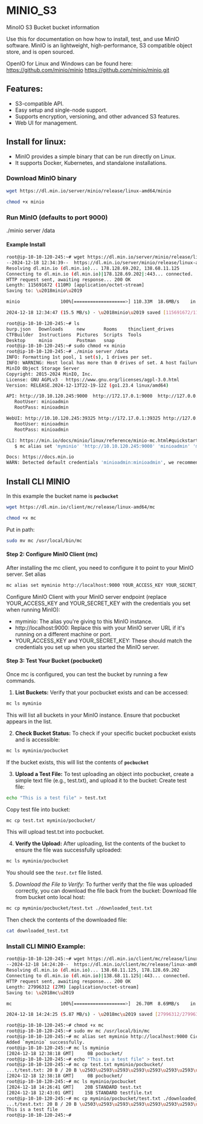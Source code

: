 # MINIO_S3
MinoIO S3 Bucket bucket information

Use this for documentation on how how to install, test, and use MinIO software.
MinIO is an lightweight, high-performance, S3 compatible object store, and is open sourced.

OpenIO for Linux and Windows can be found here: 
https://github.com/minio/minio
https://github.com/minio/minio.git

## Features:
* S3-compatible API.
* Easy setup and single-node support.
* Supports encryption, versioning, and other advanced S3 features.
* Web UI for management.

## Install for linux:
* MinIO provides a simple binary that can be run directly on Linux.
* It supports Docker, Kubernetes, and standalone installations.

### Download MinIO binary
```bash
wget https://dl.min.io/server/minio/release/linux-amd64/minio
```
```bash
chmod +x minio
```
### Run MinIO (defaults to port 9000)
./minio server /data

#### Example Install
```bash
root@ip-10-10-120-245:~# wget https://dl.min.io/server/minio/release/linux-amd64/minio
--2024-12-18 12:34:39--  https://dl.min.io/server/minio/release/linux-amd64/minio
Resolving dl.min.io (dl.min.io)... 178.128.69.202, 138.68.11.125
Connecting to dl.min.io (dl.min.io)|178.128.69.202|:443... connected.
HTTP request sent, awaiting response... 200 OK
Length: 115691672 (110M) [application/octet-stream]
Saving to: \u2018minio\u2019

minio               100%[===================>] 110.33M  18.6MB/s    in 7.1s    

2024-12-18 12:34:47 (15.5 MB/s) - \u2018minio\u2019 saved [115691672/115691672]

root@ip-10-10-120-245:~# ls
burp.json   Downloads     new       Rooms    thinclient_drives
CTFBuilder  Instructions  Pictures  Scripts  Tools
Desktop     minio         Postman   snap
root@ip-10-10-120-245:~# sudo chmod +x minio
root@ip-10-10-120-245:~# ./minio server /data
INFO: Formatting 1st pool, 1 set(s), 1 drives per set.
INFO: WARNING: Host local has more than 0 drives of set. A host failure will result in data becoming unavailable.
MinIO Object Storage Server
Copyright: 2015-2024 MinIO, Inc.
License: GNU AGPLv3 - https://www.gnu.org/licenses/agpl-3.0.html
Version: RELEASE.2024-12-13T22-19-12Z (go1.23.4 linux/amd64)

API: http://10.10.120.245:9000  http://172.17.0.1:9000  http://127.0.0.1:9000 
   RootUser: minioadmin 
   RootPass: minioadmin 

WebUI: http://10.10.120.245:39325 http://172.17.0.1:39325 http://127.0.0.1:39325      
   RootUser: minioadmin 
   RootPass: minioadmin 

CLI: https://min.io/docs/minio/linux/reference/minio-mc.html#quickstart
   $ mc alias set 'myminio' 'http://10.10.120.245:9000' 'minioadmin' 'minioadmin'

Docs: https://docs.min.io
WARN: Detected default credentials 'minioadmin:minioadmin', we recommend that you change these values with 'MINIO_ROOT_USER' and 'MINIO_ROOT_PASSWORD' environment variables
```






## Install CLI MINIO
In this example the bucket name is **`pocbucket`**

```bash
wget https://dl.min.io/client/mc/release/linux-amd64/mc
```
```bash
chmod +x mc
```
Put in path:
```bash
sudo mv mc /usr/local/bin/mc
```

#### Step 2: Configure MinIO Client (mc)
After installing the mc client, you need to configure it to point to your MinIO server.
Set alias
```bash
mc alias set myminio http://localhost:9000 YOUR_ACCESS_KEY YOUR_SECRET_KEY
```
Configure MinIO Client with your MinIO server endpoint (replace YOUR_ACCESS_KEY and YOUR_SECRET_KEY with the credentials you set when running MinIO):
* myminio: The alias you're giving to this MinIO instance.
* http://localhost:9000: Replace this with your MinIO server URL if it's running on a different machine or port.
* YOUR_ACCESS_KEY and YOUR_SECRET_KEY: These should match the credentials you set up when you started the MinIO server.

#### Step 3: Test Your Bucket (pocbucket)
Once mc is configured, you can test the bucket by running a few commands.

1. **List Buckets:** Verify that your pocbucket exists and can be accessed:
```bash
mc ls myminio
```
This will list all buckets in your MinIO instance. Ensure that pocbucket appears in the list.

2. **Check Bucket Status:** To check if your specific bucket pocbucket exists and is accessible:
```bash
mc ls myminio/pocbucket
```
If the bucket exists, this will list the contents of **`pocbucket`**

3. **Upload a Test File:** To test uploading an object into pocbucket, create a simple text file (e.g., test.txt), and upload it to the bucket:
Create test file:
```bash
echo "This is a test file" > test.txt
```
Copy test file into bucket:
```bash
mc cp test.txt myminio/pocbucket/
```
This will upload test.txt into pocbucket.

4. **Verify the Upload:** After uploading, list the contents of the bucket to ensure the file was successfully uploaded:
```bash
mc ls myminio/pocbucket
```
You should see the *`test.txt`* file listed.

5. *Download the File to Verify:* To further verify that the file was uploaded correctly, you can download the file back from the bucket:
Download file from bucket onto local host:
```bash
mc cp myminio/pocbucket/test.txt ./downloaded_test.txt
```
Then check the contents of the downloaded file:
```bash
cat downloaded_test.txt
```

### Install CLI MINIO Example:
```bash
root@ip-10-10-120-245:~# wget https://dl.min.io/client/mc/release/linux-amd64/mc
--2024-12-18 14:24:20--  https://dl.min.io/client/mc/release/linux-amd64/mc
Resolving dl.min.io (dl.min.io)... 138.68.11.125, 178.128.69.202
Connecting to dl.min.io (dl.min.io)|138.68.11.125|:443... connected.
HTTP request sent, awaiting response... 200 OK
Length: 27996312 (27M) [application/octet-stream]
Saving to: \u2018mc\u2019

mc                  100%[===================>]  26.70M  8.69MB/s    in 4.5s    

2024-12-18 14:24:25 (5.87 MB/s) - \u2018mc\u2019 saved [27996312/27996312]

root@ip-10-10-120-245:~# chmod +x mc
root@ip-10-10-120-245:~# sudo mv mc /usr/local/bin/mc
root@ip-10-10-120-245:~# mc alias set myminio http://localhost:9000 CicOiKxCxrYDMrFW6S6V jIKrv8Pz7nBJJWyx3oW4pKbHeiIZQtp44Aeml2kl
Added `myminio` successfully.
root@ip-10-10-120-245:~# mc ls myminio
[2024-12-18 12:38:18 GMT]     0B pocbucket/
root@ip-10-10-120-245:~# echo "This is a test file" > test.txt
root@ip-10-10-120-245:~# mc cp test.txt myminio/pocbucket/
...t/test.txt: 20 B / 20 B \u2503\u2593\u2593\u2593\u2593\u2593\u2593\u2593\u2593\u2593\u2593\u2593\u2593\u2593\u2593\u2593\u2593\u2593\u2593\u2593\u2593\u2593\u2593\u2593\u2593\u2593\u2593\u2593\u2593\u2593\u2593\u2593\u2593\u2593\u2593\u2593\u2593\u2593\u2503 1.06 KiB/s 0sroot@ip-10-10-120-245:~# mc ls myminio
[2024-12-18 12:38:18 GMT]     0B pocbucket/
root@ip-10-10-120-245:~# mc ls myminio/pocbucket
[2024-12-18 14:26:41 GMT]    20B STANDARD test.txt
[2024-12-18 12:43:01 GMT]    15B STANDARD testfile.txt
root@ip-10-10-120-245:~# mc cp myminio/pocbucket/test.txt ./downloaded_test.txt
...t/test.txt: 20 B / 20 B \u2503\u2593\u2593\u2593\u2593\u2593\u2593\u2593\u2593\u2593\u2593\u2593\u2593\u2593\u2593\u2593\u2593\u2593\u2593\u2593\u2593\u2593\u2593\u2593\u2593\u2593\u2593\u2593\u2593\u2593\u2593\u2593\u2593\u2593\u2593\u2593\u2593\u2593\u2503 1.10 KiB/s 0sroot@ip-10-10-120-245:~# cat downloaded_test.txt 
This is a test file
root@ip-10-10-120-245:~# 
```





